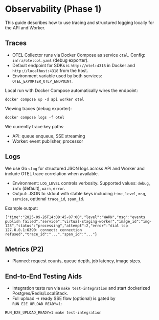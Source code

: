 # Observability (Phase 1)

This guide describes how to use tracing and structured logging locally for the API and Worker.

## Traces

- OTEL Collector runs via Docker Compose as service `otel`. Config: `infra/otelcol.yaml` (debug exporter).
- Default endpoint for SDKs is `http://otel:4318` in Docker and `http://localhost:4318` from the host.
- Environment variable used by both services: `OTEL_EXPORTER_OTLP_ENDPOINT`.

Local run with Docker Compose automatically wires the endpoint:

```
docker compose up -d api worker otel
```

Viewing traces (debug exporter):

```
docker compose logs -f otel
```

We currently trace key paths:

- API: queue enqueue, SSE streaming
- Worker: event publisher, processor

## Logs

We use Go `slog` for structured JSON logs across API and Worker and include OTEL trace correlation when available.

- Environment: `LOG_LEVEL` controls verbosity. Supported values: `debug`, `info` (default), `warn`, `error`.
- Output: JSON to stdout with stable keys including `time`, `level`, `msg`, `service`, optional `trace_id`, `span_id`.

Example output:

```
{"time":"2025-09-26T14:08:45-07:00","level":"WARN","msg":"events publish failed","service":"virtual-staging-worker","image_id":"img-123","status":"processing","attempt":2,"error":"dial tcp 127.0.0.1:6390: connect: connection refused","trace_id":"...","span_id":"..."}
```

## Metrics (P2)

- Planned: request counts, queue depth, job latency, image sizes.

## End-to-End Testing Aids

- Integration tests run via `make test-integration` and start dockerized Postgres/Redis/LocalStack.
- Full upload → ready SSE flow (optional) is gated by `RUN_E2E_UPLOAD_READY=1`:

```
RUN_E2E_UPLOAD_READY=1 make test-integration
```
